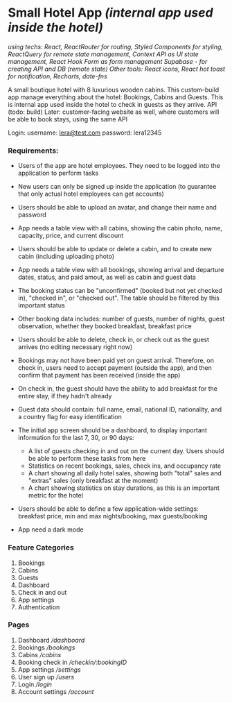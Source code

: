 # Small Hotel App *(internal app used inside the hotel)*
*using techs: React, ReactRouter for routing, Styled Components for styling, ReactQuery for remote state management, Context API as UI state management, React Hook Form as form management*
*Supabase - for creating API and DB (remote state)*
*Other tools: React icons, React hot toast for notification, Recharts, date-fns*

A small boutique hotel with 8 luxurious wooden cabins.
This custom-build app manage everything about the hotel: Bookings, Cabins and Guests.
This is internal app used inside the hotel to check in guests as they arrive.
API (todo: build)
Later: customer-facing website as well, where customers will be able to book stays, using the same API

Login: 
	username: lera@test.com
	password: lera12345


### Requirements:
- Users of the app are hotel employees. They need to be logged into the application to perform tasks
- New users can only be signed up inside the application (to guarantee that only actual hotel employees can get accounts)
- Users should be able to upload an avatar, and change their name and password

- App needs a table view with all cabins, showing the cabin photo, name, capacity, price, and current discount
- Users should be able to update or delete a cabin, and to create new cabin (including uploading photo)

- App needs a table view with all bookings, showing arrival and departure dates, status, and paid amout, as well as cabin and guest data
- The booking status can be "unconfirmed" (booked but not yet checked in), "checked in", or "checked out". The table should be filtered by this important status
- Other booking data includes: number of guests, number of nights, guest observation, whether they booked breakfast, breakfast price

- Users should be able to delete, check in, or check out as the guest arrives (no editing necessary right now)
- Bookings may not have been paid yet on guest arrival. Therefore, on check in, users need to accept payment (outside the app), and then confirm that payment has been received (inside the app)
- On check in, the guest  should have the ability to add breakfast for the entire stay, if they hadn't already

- Guest data should contain: full name, email, national ID, nationality, and a country flag for easy identification

- The initial app screen should be a dashboard, to display important information for the last 7, 30, or 90 days:
	+ A list of guests checking in and out on the current day. Users should be able to perform these tasks from here
	+ Statistics on recent bookings, sales, check ins, and occupancy rate
	+ A chart showing all daily hotel sales, showing both "total" sales and "extras" sales (only breakfast at the moment)
	+ A chart showing statistics on stay durations, as this is an important metric for the hotel

- Users should be able to define a few application-wide settings: breakfast price, min and max nights/booking, max guests/booking

- App need a dark mode

### Feature Categories
1. Bookings
2. Cabins
3. Guests
4. Dashboard
5. Check in and out
6. App settings
7. Authentication 

### Pages
1. Dashboard		*/dashboard*
2. Bookings		*/bookings*
3. Cabins		*/cabins*
4. Booking check in		*/checkin/:bookingID*
5. App settings		*/settings*
6. User sign up		*/users*
7. Login		*/login*
8. Account settings		*/account*

